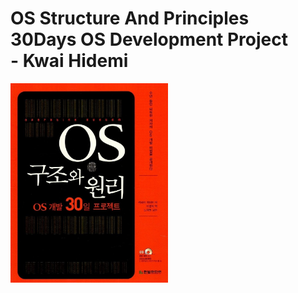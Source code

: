 # OS Structure And Principles<br>30Days OS Development Project<br>- Kwai Hidemi
<img src="./bookCover.jpg" width=50%/>

